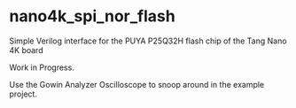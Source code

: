 # nano4k_spi_nor_flash
Simple Verilog interface for the PUYA P25Q32H flash chip of the Tang Nano 4K board

Work in Progress.

Use the Gowin Analyzer Oscilloscope to snoop around in the example project.
